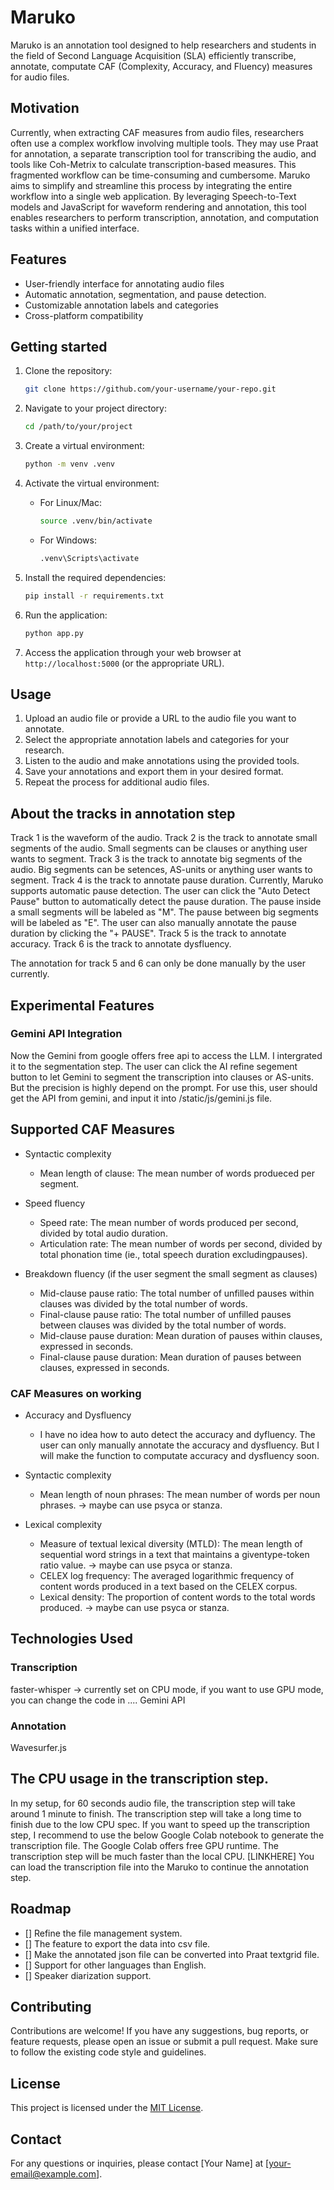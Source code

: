 # Maruko
Maruko is an annotation tool designed to help researchers and students in the field of Second Language Acquisition (SLA) efficiently transcribe, annotate, computate CAF (Complexity, Accuracy, and Fluency) measures for audio files.

## Motivation
Currently, when extracting CAF measures from audio files, researchers often use a complex workflow involving multiple tools. They may use Praat for annotation, a separate transcription tool for transcribing the audio, and tools like Coh-Metrix to calculate transcription-based measures. This fragmented workflow can be time-consuming and cumbersome.
Maruko aims to simplify and streamline this process by integrating the entire workflow into a single web application. By leveraging Speech-to-Text models and JavaScript for waveform rendering and annotation, this tool enables researchers to perform transcription, annotation, and computation tasks within a unified interface.

## Features

- User-friendly interface for annotating audio files
- Automatic annotation, segmentation, and pause detection.
- Customizable annotation labels and categories
- Cross-platform compatibility

## Getting started


1. Clone the repository:
   ```bash
   git clone https://github.com/your-username/your-repo.git
   ```


2. Navigate to your project directory:

   ```bash
   cd /path/to/your/project
   ```

3. Create a virtual environment:

   ```bash
   python -m venv .venv
   ```

4. Activate the virtual environment:

   - For Linux/Mac:

     ```bash
     source .venv/bin/activate
     ```

   - For Windows:

     ```bash
     .venv\Scripts\activate
     ```

4. Install the required dependencies:

   ```bash
   pip install -r requirements.txt
   ```

5. Run the application:
   ```bash
   python app.py
   ```

5. Access the application through your web browser at `http://localhost:5000` (or the appropriate URL).

## Usage

1. Upload an audio file or provide a URL to the audio file you want to annotate.
2. Select the appropriate annotation labels and categories for your research.
3. Listen to the audio and make annotations using the provided tools.
4. Save your annotations and export them in your desired format.
5. Repeat the process for additional audio files.

## About the tracks in annotation step
Track 1 is the waveform of the audio.
Track 2 is the track to annotate small segments of the audio. Small segments can be clauses or anything user wants to segment.
Track 3 is the track to annotate big segments of the audio. Big segments can be setences, AS-units or anything user wants to segment.
Track 4 is the track to annotate pause duration. Currently, Maruko supports automatic pause detection. The user can click the "Auto Detect Pause" button to automatically detect the pause duration. The pause inside a small segments will be labeled as "M". The pause between big segments will be labeled as "E". The user can also manually annotate the pause duration by clicking the "+ PAUSE".
Track 5 is the track to annotate accuracy. 
Track 6 is the track to annotate dysfluency.

The annotation for track 5 and 6 can only be done manually by the user currently.



## Experimental Features
 
### Gemini API Integration
Now the Gemini from google offers free api to access the LLM. I intergrated it to the segmentation step. The user can click the AI refine segement button to let Gemini to segment the transcription into clauses or AS-units. But the precision is highly depend on the prompt. For use this, user should get the API from gemini, and input it into /static/js/gemini.js file.

## Supported CAF Measures


- Syntactic complexity
  - Mean length of clause: The mean number of words produeced per segment.


- Speed fluency
  - Speed rate: The mean number of words produced per second, divided by total audio duration.
  - Articulation rate: The mean number of words per second, divided by total phonation time (ie., total speech duration excludingpauses).

- Breakdown fluency (if the user segment the small segment as clauses)
  - Mid-clause pause ratio: The total number of unfilled pauses within clauses was divided by the total number of words.
  - Final-clause pause ratio: The total number of unfilled pauses between clauses was divided by the total number of words.
  - Mid-clause pause duration: Mean duration of pauses within clauses, expressed in seconds.
  - Final-clause pause duration: Mean duration of pauses between clauses, expressed in seconds.

### CAF Measures on working
- Accuracy and Dysfluency
    - I have no idea how to auto detect the accuracy and dyfluency. The user can only manually annotate the accuracy and dysfluency. But I will make the function to computate accuracy and dysfluency soon.

- Syntactic complexity
    - Mean length of noun phrases: The mean number of words per noun phrases. -> maybe can use psyca or stanza.

- Lexical complexity
    - Measure of textual lexical diversity (MTLD): The mean length of sequential word strings in a text that maintains a giventype-token ratio value. -> maybe can use psyca or stanza. 
    - CELEX log frequency: The averaged logarithmic frequency of content words produced in a text based on the CELEX corpus.
    - Lexical density: The proportion of content words to the total words produced. -> maybe can use psyca or stanza.

## Technologies Used

### Transcription
faster-whisper -> currently set on CPU mode, if you want to use GPU mode, you can change the code in ....
Gemini API

### Annotation
Wavesurfer.js



## The CPU usage in the transcription step.
In my setup, for 60 seconds audio file, the transcription step will take around 1 minute to finish.
The transcription step will take a long time to finish due to the low CPU spec.
If you want to speed up the transcription step, I recommend to use the below Google Colab notebook to generate the transcription file.
The Google Colab offers free GPU runtime. The transcription step will be much faster than the local CPU.
[LINKHERE]
You can load the transcription file into the Maruko to continue the annotation step.


## Roadmap

- [] Refine the file management system.
- [] The feature to export the data into csv file.
- [] Make the annotated json file can be converted into Praat textgrid file.
- [] Support for other languages than English.
- [] Speaker diarization support.

## Contributing

Contributions are welcome! If you have any suggestions, bug reports, or feature requests, please open an issue or submit a pull request. Make sure to follow the existing code style and guidelines.

## License

This project is licensed under the [MIT License](LICENSE).

## Contact

For any questions or inquiries, please contact [Your Name] at [your-email@example.com].
